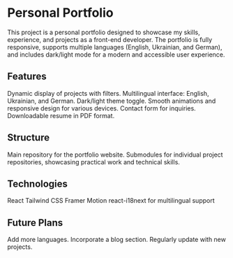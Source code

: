 # Personal Portfolio

This project is a personal portfolio designed to showcase my skills, experience, and projects as a front-end developer. The portfolio is fully responsive, supports multiple languages (English, Ukrainian, and German), and includes dark/light mode for a modern and accessible user experience.

## Features

Dynamic display of projects with filters.
Multilingual interface: English, Ukrainian, and German.
Dark/light theme toggle.
Smooth animations and responsive design for various devices.
Contact form for inquiries.
Downloadable resume in PDF format.

## Structure

Main repository for the portfolio website.
Submodules for individual project repositories, showcasing practical work and technical skills.

## Technologies

React
Tailwind CSS
Framer Motion
react-i18next for multilingual support

## Future Plans

Add more languages.
Incorporate a blog section.
Regularly update with new projects.
